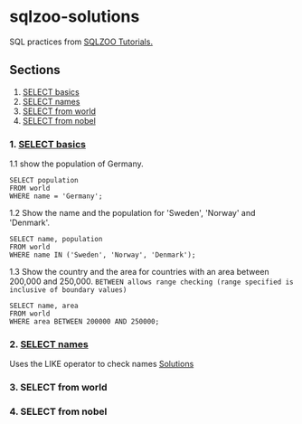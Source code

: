 # sqlzoo-solutions
SQL practices from [SQLZOO Tutorials.](https://sqlzoo.net)
## Sections
1. [SELECT basics](#1-select-basics)
2. [SELECT names](#2-select-names)
3. [SELECT from world](#3-select-from-world)
4. [SELECT from nobel](#4-select-from-nobel)

### 1. [SELECT basics](https://sqlzoo.net/wiki/SELECT_basics) 
1.1 show the population of Germany.
```
SELECT population 
FROM world 
WHERE name = 'Germany';
```
1.2 Show the name and the population for 'Sweden', 'Norway' and 'Denmark'.
```
SELECT name, population 
FROM world 
WHERE name IN ('Sweden', 'Norway', 'Denmark');
```
1.3 Show the country and the area for countries with an area between 200,000 and 250,000. 
```BETWEEN allows range checking (range specified is inclusive of boundary values)```
```
SELECT name, area 
FROM world
WHERE area BETWEEN 200000 AND 250000;
```
### 2. [SELECT names](https://sqlzoo.net/wiki/SELECT_names)
Uses the LIKE operator to check names
[Solutions](SELECTnames.sql)

### 3. SELECT from world
### 4. SELECT from nobel


